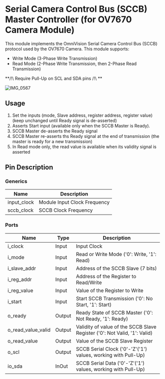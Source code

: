 # Serial Camera Control Bus (SCCB) Master Controller (for OV7670 Camera Module)

This module implements the OmniVision Serial Camera Control Bus (SCCB) protocol used by the OV7670 Camera. This module supports:
- Write Mode (3-Phase Write Transmission)
- Read Mode (2-Phase Write Transmission, then 2-Phase Read Transmission)

**/!\ Require Pull-Up on SCL and SDA pins /!\ **

![IMG_0567](https://github.com/user-attachments/assets/6e2f0ceb-f834-4dc9-899e-e39ee4fc1b29)


## Usage
1. Set the inputs (mode, Slave address, register address, register value) (keep unchanged until Ready signal is de-asserted)
2. Asserts Start input (available only when the SCCB Master is Ready).
3. SCCB Master de-asserts the Ready signal
4. SCCB Master re-asserts ths Ready signal at the end of transmission (the master is ready for a new transmission)
5. In Read mode only, the read value is available when its validity signal is asserted

## Pin Description

### Generics

| Name | Description |
| ---- | ----------- |
| input_clock | Module Input Clock Frequency |
| sccb_clock | SCCB Clock Frequency |

### Ports

| Name | Type | Description |
| ---- | ---- | ----------- |
| i_clock | Input | Input Clock |
| i_mode | Input | Read or Write Mode ('0': Write, '1': Read) |
| i_slave_addr | Input | Address of the SCCB Slave (7 bits) |
| i_reg_addr | Input | Address of the Register to Read/Write |
| i_reg_value | Input | Value of the Register to Write |
| i_start | Input | Start SCCB Transmission ('0': No Start, '1': Start) |
| o_ready | Output | Ready State of SCCB Master ('0': Not Ready, '1': Ready) |
| o_read_value_valid | Output | Validity of value of the SCCB Slave Register ('0': Not Valid, '1': Valid) |
| o_read_value | Output | Value of the SCCB Slave Register |
| o_scl | Output | SCCB Serial Clock ('0'-'Z'('1') values, working with Pull-Up) |
| io_sda | InOut | SCCB Serial Data ('0'-'Z'('1') values, working with Pull-Up) |
